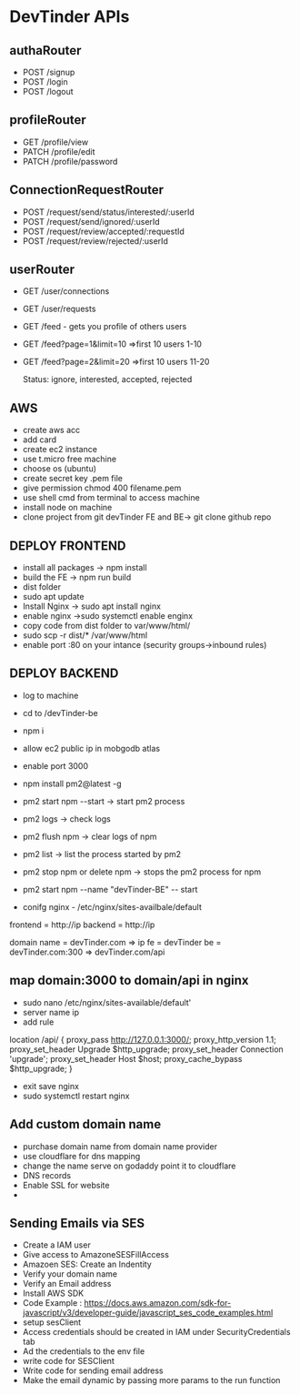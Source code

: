 # DevTinder APIs

## authaRouter

- POST /signup
- POST /login
- POST /logout

## profileRouter

- GET /profile/view
- PATCH /profile/edit
- PATCH /profile/password

## ConnectionRequestRouter

- POST /request/send/status/interested/:userId
- POST /request/send/ignored/:userId
- POST /request/review/accepted/:requestId
- POST /request/review/rejected/:userId

## userRouter

- GET /user/connections
- GET /user/requests
- GET /feed - gets you profile of others users

- GET /feed?page=1&limit=10 =>first 10 users 1-10
- GET /feed?page=2&limit=20 =>first 10 users 11-20

  Status: ignore, interested, accepted, rejected

## AWS

- create aws acc
- add card
- create ec2 instance
- use t.micro free machine
- choose os (ubuntu)
- create secret key .pem file
- give permission chmod 400 filename.pem
- use shell cmd from terminal to access machine
- install node on machine
- clone project from git devTinder FE and BE-> git clone github repo

## DEPLOY FRONTEND

- install all packages -> npm install
- build the FE -> npm run build
- dist folder
- sudo apt update
- Install Nginx -> sudo apt install nginx
- enable nginx ->sudo systemctl enable enginx
- copy code from dist folder to var/www/html/
- sudo scp -r dist/\* /var/www/html
- enable port :80 on your intance (security groups->inbound rules)

## DEPLOY BACKEND

- log to machine
- cd to /devTinder-be
- npm i
- allow ec2 public ip in mobgodb atlas
- enable port 3000
- npm install pm2@latest -g
- pm2 start npm --start -> start pm2 process
- pm2 logs -> check logs
- pm2 flush npm -> clear logs of npm
- pm2 list -> list the process started by pm2
- pm2 stop npm or delete npm -> stops the pm2 process for npm
- pm2 start npm --name "devTinder-BE" -- start

- conifg nginx - /etc/nginx/sites-availbale/default

frontend = http://ip
backend = http://ip

domain name = devTinder.com => ip
fe = devTinder
be = devTinder.com:300 => devTinder.com/api

## map domain:3000 to domain/api in nginx

- sudo nano /etc/nginx/sites-available/default'
- server name ip
- add rule

location /api/ {
proxy_pass http://127.0.0.1:3000/;
proxy_http_version 1.1;
proxy_set_header Upgrade $http_upgrade;
proxy_set_header Connection 'upgrade';
proxy_set_header Host $host;
proxy_cache_bypass $http_upgrade;
}

- exit save nginx
- sudo systemctl restart nginx

## Add custom domain name

- purchase domain name from domain name provider
- use cloudflare for dns mapping
- change the name serve on godaddy point it to cloudflare
- DNS records
- Enable SSL for website
-

## Sending Emails via SES

- Create a IAM user
- Give access to AmazoneSESFillAccess
- Amazoen SES: Create an Indentity
- Verify your domain name
- Verify an Email address
- Install AWS SDK
- Code Example : https://docs.aws.amazon.com/sdk-for-javascript/v3/developer-guide/javascript_ses_code_examples.html
- setup sesClient
- Access credentials should be created in IAM under SecurityCredentials tab
- Ad the credentials to the env file
- write code for SESClient
- Write code for sending email address
- Make the email dynamic by passing more params to the run function
